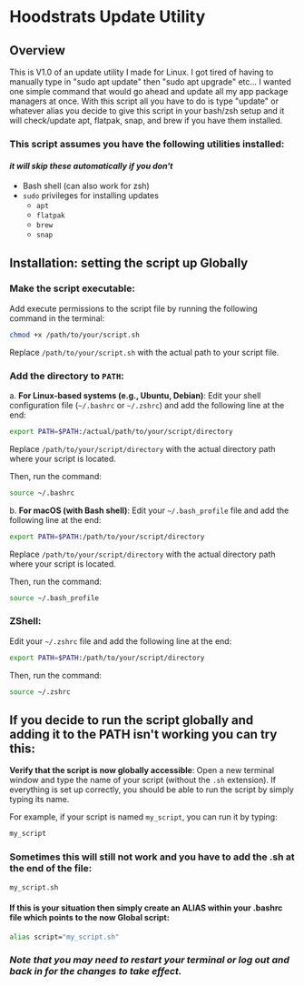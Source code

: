 # Hoodstrats Update Utility

## Overview

This is V1.0 of an update utility I made for Linux. I got tired of having to manually type in "sudo apt update" then "sudo apt upgrade" etc... I wanted one simple command that would go ahead and update all my app package managers at once. With this script all you have to do is type "update" or whatever alias you decide to give this script in your bash/zsh setup and it will check/update apt, flatpak, snap, and brew if you have them installed. 

### This script assumes you have the following utilities installed:
#### *it will skip these automatically if you don't*

- Bash shell (can also work for zsh)
- `sudo` privileges for installing updates
  - `apt` 
  - `flatpak` 
  - `brew` 
  - `snap` 

## Installation: setting the script up Globally
### **Make the script executable**:
Add execute permissions to the script file by running the following command in the terminal:
```bash
chmod +x /path/to/your/script.sh
```
Replace `/path/to/your/script.sh` with the actual path to your script file.

### **Add the directory to `PATH`**:

a. **For Linux-based systems (e.g., Ubuntu, Debian)**:
Edit your shell configuration file (`~/.bashrc` or `~/.zshrc`) and add the following line at the end:
```bash
export PATH=$PATH:/actual/path/to/your/script/directory
```
Replace `/path/to/your/script/directory` with the actual directory path where your script is located.

Then, run the command:
```bash
source ~/.bashrc
```

b. **For macOS (with Bash shell)**:
Edit your `~/.bash_profile` file and add the following line at the end:
```bash
export PATH=$PATH:/path/to/your/script/directory
```
Replace `/path/to/your/script/directory` with the actual directory path where your script is located.

Then, run the command:
```bash
source ~/.bash_profile
```
### ZShell:
Edit your `~/.zshrc` file and add the following line at the end:
```bash
export PATH=$PATH:/path/to/your/script/directory
```
Then, run the command:
```bash
source ~/.zshrc
```

## If you decide to run the script globally and adding it to the PATH isn't working you can try this:

**Verify that the script is now globally accessible**:
Open a new terminal window and type the name of your script (without the `.sh` extension). If everything is set up correctly, you should be able to run the script by simply typing its name.

For example, if your script is named `my_script`, you can run it by typing:
```bash
my_script
```

### Sometimes this will still not work and you have to add the .sh at the end of the file: 
```bash
my_script.sh
```
#### If this is your situation then simply create an ALIAS within your .bashrc file which points to the now Global script:
```bash
alias script="my_script.sh"
```
### *Note that you may need to restart your terminal or log out and back in for the changes to take effect.*
